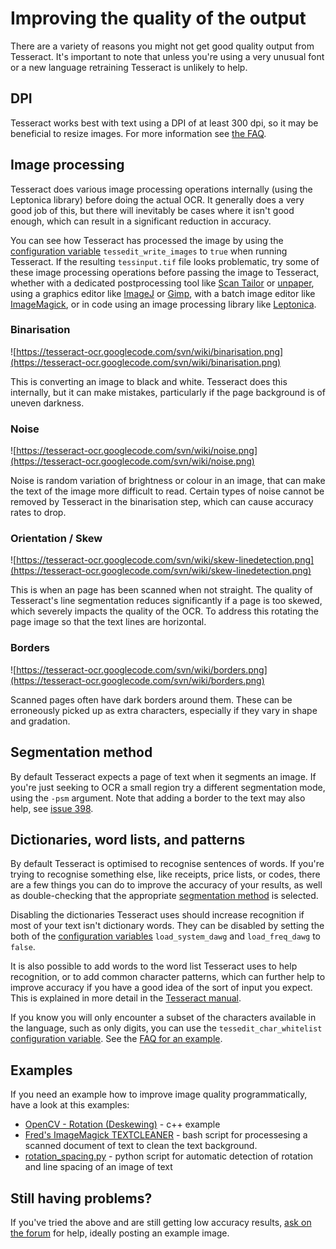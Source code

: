 # Improving the quality of the output #

There are a variety of reasons you might not get good quality output from Tesseract. It's important to note that unless you're using a very unusual font or a new language retraining Tesseract is unlikely to help.



## DPI ##

Tesseract works best with text using a DPI of at least 300 dpi, so it may be beneficial to resize images. For more information see [the FAQ](FAQ#Is_there_a_Minimum_Text_Size?_%28It_won%27t_read_screen_text!%29.md).

## Image processing ##

Tesseract does various image processing operations internally (using the Leptonica library) before doing the actual OCR. It generally does a very good job of this, but there will inevitably be cases where it isn't good enough, which can result in a significant reduction in accuracy.

You can see how Tesseract has processed the image by using the [configuration variable](ControlParams.md) `tessedit_write_images` to `true` when running Tesseract. If the resulting `tessinput.tif` file looks problematic, try some of these image processing operations before passing the image to Tesseract, whether with a dedicated postprocessing tool like [Scan Tailor](http://scantailor.sourceforge.net/) or [unpaper](https://www.flameeyes.eu/projects/unpaper), using a graphics editor like [ImageJ](http://rsb.info.nih.gov/ij/) or [Gimp](http://www.gimp.org), with a batch image editor like [ImageMagick](http://www.imagemagick.org), or in code using an image processing library like [Leptonica](http://leptonica.com).

### Binarisation ###

![https://tesseract-ocr.googlecode.com/svn/wiki/binarisation.png](https://tesseract-ocr.googlecode.com/svn/wiki/binarisation.png)

This is converting an image to black and white. Tesseract does this internally, but it can make mistakes, particularly if the page background is of uneven darkness.


### Noise ###

![https://tesseract-ocr.googlecode.com/svn/wiki/noise.png](https://tesseract-ocr.googlecode.com/svn/wiki/noise.png)

Noise is random variation of brightness or colour in an image, that can make the text of the image more difficult to read. Certain types of noise cannot be removed by Tesseract in the binarisation step, which can cause accuracy rates to drop.


### Orientation / Skew ###

![https://tesseract-ocr.googlecode.com/svn/wiki/skew-linedetection.png](https://tesseract-ocr.googlecode.com/svn/wiki/skew-linedetection.png)

This is when an page has been scanned when not straight. The quality of Tesseract's line segmentation reduces significantly if a page is too skewed, which severely impacts the quality of the OCR. To address this rotating the page image so that the text lines are horizontal.


### Borders ###

![https://tesseract-ocr.googlecode.com/svn/wiki/borders.png](https://tesseract-ocr.googlecode.com/svn/wiki/borders.png)

Scanned pages often have dark borders around them. These can be erroneously picked up as extra characters, especially if they vary in shape and gradation.


## Segmentation method ##

By default Tesseract expects a page of text when it segments an image. If you're just seeking to OCR a small region try a different segmentation mode, using the `-psm` argument. Note that adding a border to the text may also help, see [issue 398](https://code.google.com/p/tesseract-ocr/issues/detail?id=398).


## Dictionaries, word lists, and patterns ##

By default Tesseract is optimised to recognise sentences of words. If you're trying to recognise something else, like receipts, price lists, or codes, there are a few things you can do to improve the accuracy of your results, as well as double-checking that the appropriate [segmentation method](#Segmentation_method.md) is selected.

Disabling the dictionaries Tesseract uses should increase recognition if most of your text isn't dictionary words. They can be disabled by setting the both of the [configuration variables](ControlParams.md) `load_system_dawg` and `load_freq_dawg` to `false`.

It is also possible to add words to the word list Tesseract uses to help recognition, or to add common character patterns, which can further help to improve accuracy if you have a good idea of the sort of input you expect. This is explained in more detail in the [Tesseract manual](http://tesseract-ocr.googlecode.com/svn-history/trunk/doc/tesseract.1.html#_config_files_and_augmenting_with_user_data).

If you know you will only encounter a subset of the characters available in the language, such as only digits, you can use the `tessedit_char_whitelist` [configuration variable](ControlParams.md). See the [FAQ for an example](https://code.google.com/p/tesseract-ocr/wiki/FAQ#How_do_I_recognize_only_digits?).


## Examples ##

If you need an example how to improve image quality programmatically, have a look at this examples:

  * [OpenCV - Rotation (Deskewing)](http://felix.abecassis.me/2011/10/opencv-rotation-deskewing/) - c++ example
  * [Fred's ImageMagick TEXTCLEANER](http://www.fmwconcepts.com/imagemagick/textcleaner/index.php) - bash script for processesing a scanned document of text to clean the text background.
  * [rotation\_spacing.py](https://gist.github.com/endolith/334196bac1cac45a4893#) - python script for automatic detection of rotation and line spacing of an image of text


## Still having problems? ##

If you've tried the above and are still getting low accuracy results, [ask on the forum](https://groups.google.com/forum/?fromgroups#!forum/tesseract-ocr) for help, ideally posting an example image.